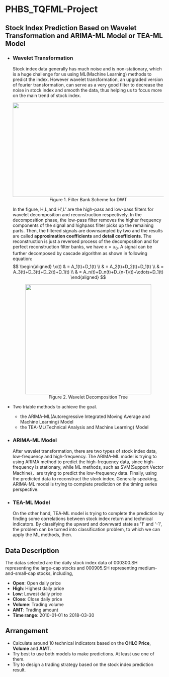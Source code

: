 # PHBS_TQFML-Project

## Stock Index Prediction Based on Wavelet Transformation and ARIMA-ML Model or TEA-ML Model

* ### Wavelet Transformation
  Stock index data generally has much noise and is non-stationary, which is a huge challenge for us using ML(Machine Learning) methods to  predict the index. However wavelet transformation, an upgraded version of fourier transformation, can serve as a very good filter to decrease the noise in stock index and smooth the data, thus helping us to focus more on the main trend of stock index.
  
  <div align=center><img width="800" height="300" src="https://github.com/SunHao95/PHBS_TQFML-Stock-Index-Prediction-Based-on-Wavelet-Transformation-ARIMA-ML-Model/blob/master/images/1.png"/></div>
  <div align=center>Figure 1. Filter Bank Scheme for DWT</div>
  
  In the figure, H,L,and H’,L’ are the high-pass and low-pass filters for wavelet decomposition and reconstruction respectively. In the decomposition phase, the low-pass filter removes the higher frequency components of the signal and highpass filter picks up the remaining parts. Then, the filtered signals are downsampled by two and the results are called __approximation coefficients__ and __detail coefficients__. The reconstruction is just a reversed process of the decomposition and for perfect reconstruction filter banks, we have $x = x_0$. A signal can be further decomposed by cascade algorithm as shown in following equation:
    $$
    \begin{aligned}
    \x(t) & = A_1(t)+D_1(t) \\
     & = A_2(t)+D_2(t)+D_1(t) \\ 
     & = A_3(t)+D_3(t)+D_2(t)+D_1(t) \\
     & = A_n(t)+D_n(t)+D_{n-1}(t)+\cdots+D_1(t)  
    \end{aligned}
    $$
 
  
  <div align=center><img width="400" height="350" src="https://github.com/SunHao95/PHBS_TQFML-Stock-Index-Prediction-Based-on-Wavelet-Transformation-ARIMA-ML-Model/blob/master/images/2.png"/></div>
  <div align=center>Figure 2. Wavelet Decomposition Tree</div>

 
  
* Two triable methods to achieve the goal.
  * the ARIMA-ML(Autoregressive Integrated Moving Average and Machine Learning) Model
  * the TEA-ML(Technical Analysis and Machine Learning) Model
  
* ### ARIMA-ML Model 
  After wavelet transformation, there are two types of stock index data, low-frequency and high-frequency. The ARIMA-ML model is trying to  using ARIMA method to predict the high-frequency data, since high-frequency is stationary, while ML methods, such as SVM(Support Vector Machine)，are trying to predict the low-frequency data. Finally, using the predicted data to reconstruct the stock index. Generally speaking, ARIMA-ML model is trying to complete prediction on the timing series perspective.
  

* ### TEA-ML Model
  On the other hand, TEA-ML model is trying to complete the prediction by finding some correlations between stock index return and technical indicators. By classifying the upward and downward state as '1' and '-1', the problem can be turned into classification problem, to which we can apply the ML methods, then.


## Data Description
  The datas selected are the daily stock index data of 000300.SH representing the large-cap stocks and 000905.SH representing medium-and-small-cap stocks, including,
  * __Open__: Open daily price
  * __High__: Highest daily price
  * __Low__: Lowest daily price
  * __Close__: Close daily price
  * __Volume__: Trading volume
  * __AMT__: Trading amount
  * __Time range__: 2010-01-01 to 2018-03-30
  
  
  
 ## Arrangement
* Calculate around 10 technical indicators based on the __OHLC Price__, __Volume__ and __AMT__.
* Try best to use both models to make predictions. At least use one of them.
* Try to design a trading strategy based on the stock index prediction result.
